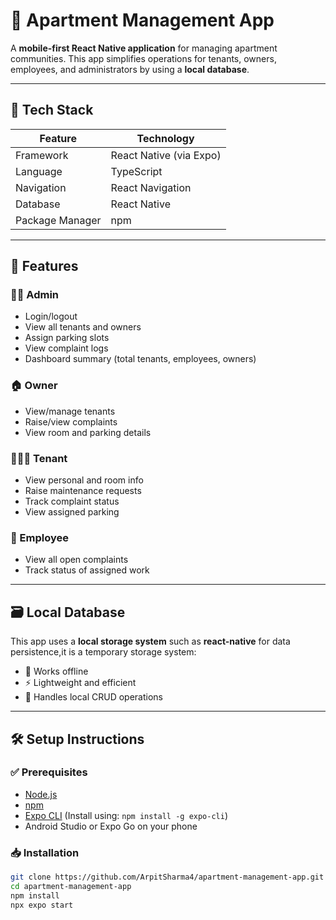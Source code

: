 # 🏢 Apartment Management App

A **mobile-first React Native application** for managing apartment communities. This app simplifies operations for tenants, owners, employees, and administrators by using a **local database**.

---

## 📱 Tech Stack

| Feature       | Technology                     |
|--------------|----------------------------------|
| Framework     | React Native (via Expo)         |
| Language      | TypeScript                      |
| Navigation    | React Navigation                |
| Database      | React Native                   |
| Package Manager | npm                          |

---

## 🚀 Features

### 🧑‍💼 Admin
- Login/logout
- View all tenants and owners
- Assign parking slots
- View complaint logs
- Dashboard summary (total tenants, employees, owners)

### 🏠 Owner
- View/manage tenants
- Raise/view complaints
- View room and parking details

### 👨‍👩‍👧 Tenant
- View personal and room info
- Raise maintenance requests
- Track complaint status
- View assigned parking

### 🧹 Employee
- View all open complaints
- Track status of assigned work

---

## 🗃️ Local Database

This app uses a **local storage system** such as **react-native** for data persistence,it is a temporary storage system:

- 📴 Works offline
- ⚡ Lightweight and efficient
- 🔄 Handles local CRUD operations

---

## 🛠️ Setup Instructions

### ✅ Prerequisites

- [Node.js](https://nodejs.org/)
- [npm](https://www.npmjs.com/)
- [Expo CLI](https://docs.expo.dev/) (Install using: `npm install -g expo-cli`)
- Android Studio or Expo Go on your phone

### 📥 Installation

```bash
git clone https://github.com/ArpitSharma4/apartment-management-app.git
cd apartment-management-app
npm install
npx expo start
